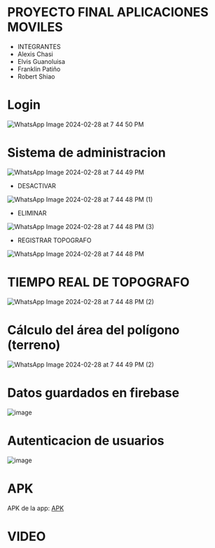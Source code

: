 # PROYECTO FINAL APLICACIONES MOVILES
- INTEGRANTES
- Alexis Chasi
- Elvis Guanoluisa
- Franklin Patiño
- Robert Shiao
# Login
![WhatsApp Image 2024-02-28 at 7 44 50 PM](https://github.com/AlexisChasi/PROYECTO-FINAL/assets/117754026/283b4f7a-ccf9-489b-8693-c1054dd51222)
# Sistema de administracion

![WhatsApp Image 2024-02-28 at 7 44 49 PM](https://github.com/AlexisChasi/PROYECTO-FINAL/assets/117754026/a4e12edd-9bd7-43d4-a44a-0ad848e44e9a)

- DESACTIVAR
  
![WhatsApp Image 2024-02-28 at 7 44 48 PM (1)](https://github.com/AlexisChasi/PROYECTO-FINAL/assets/117754026/26ea3a23-ea8a-47b6-a143-41e8fe90ab3f)

- ELIMINAR
  
![WhatsApp Image 2024-02-28 at 7 44 48 PM (3)](https://github.com/AlexisChasi/PROYECTO-FINAL/assets/117754026/563fe63e-737c-4b3a-93d8-08a54a296b4b)

- REGISTRAR TOPOGRAFO
  
![WhatsApp Image 2024-02-28 at 7 44 48 PM](https://github.com/AlexisChasi/PROYECTO-FINAL/assets/117754026/a4583349-c346-49b1-a767-0474ffac219e)

# TIEMPO REAL DE TOPOGRAFO
  
![WhatsApp Image 2024-02-28 at 7 44 48 PM (2)](https://github.com/AlexisChasi/PROYECTO-FINAL/assets/117754026/786de8fb-0d71-4273-80dd-d85c812b4e36)

# Cálculo del área del polígono (terreno)

![WhatsApp Image 2024-02-28 at 7 44 49 PM (2)](https://github.com/AlexisChasi/PROYECTO-FINAL/assets/117754026/a66f1030-1294-4c6a-a843-b1d5a20fa005)

# Datos guardados en firebase

![image](https://github.com/AlexisChasi/PROYECTO-FINAL/assets/117754026/109c052b-cc0a-4b20-88b6-0a2af859244b)

# Autenticacion de usuarios

![image](https://github.com/AlexisChasi/PROYECTO-FINAL/assets/117754026/07e95a0e-13a5-4252-bab6-80eea8b42c4d)

# APK

APK de la app: [APK](https://epnecuador-my.sharepoint.com/:u:/g/personal/franklin_patino_epn_edu_ec/EbVd7gdzKP1KkEmMtnOc_TABkc3WJlORae2ePdvYlbmt4g?e=Jh0dO4)

# VIDEO
